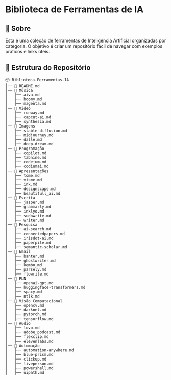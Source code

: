 # Biblioteca de Ferramentas de IA

## 📌 Sobre
Esta é uma coleção de ferramentas de Inteligência Artificial organizadas por categoria. O objetivo é criar um repositório fácil de navegar com exemplos práticos e links úteis.

## 📂 Estrutura do Repositório

```
📦 Biblioteca-Ferramentas-IA
│── 📜 README.md
│── 📁 Música
│   ├── aiva.md
│   ├── boomy.md
│   ├── magenta.md
│── 📁 Vídeo
│   ├── runway.md
│   ├── capcut-ai.md
│   ├── synthesia.md
│── 📁 Imagens
│   ├── stable-diffusion.md
│   ├── midjourney.md
│   ├── dalle.md
│   ├── deep-dream.md
│── 📁 Programação
│   ├── copilot.md
│   ├── tabnine.md
│   ├── codeium.md
│   ├── codiumai.md
│── 📁 Apresentações
│   ├── tome.md
│   ├── visme.md
│   ├── ink.md
│   ├── designscape.md
│   ├── beautifull_ai.md
│── 📁 Escrita
│   ├── jasper.md
│   ├── grammarly.md
│   ├── inklyo.md
│   ├── sudowrite.md
│   ├── writer.md
│── 📁 Pesquisa
│   ├── ai-search.md
│   ├── connectedpapers.md
│   ├── irisdot-ai.md
│   ├── paperpile.md
│   ├── semantic-scholar.md
│── 📁 Email
│   ├── banter.md
│   ├── ghostwriter.md
│   ├── kembo.md
│   ├── parsely.md
│   ├── flowrite.md
│── 📁 PLN
│   ├── openai-gpt.md
│   ├── huggingface-transformers.md
│   ├── spacy.md
│   ├── ntlk.md
│── 📁 Visão Computacional
│   ├── opencv.md
│   ├── darknet.md
│   ├── pytorch.md
│   ├── tensorflow.md
│── 📁 Audio
│   ├── lovo.md
│   ├── adobe_podcast.md
│   ├── flexclip.md
│   ├── elevenlabs.md
│── 📁 Automação
│   ├── automation-anywhere.md
│   ├── blue-prism.md
│   ├── clickup.md
│   ├── liveperson.md
│   ├── powershell.md
│   ├── uipath.md
```